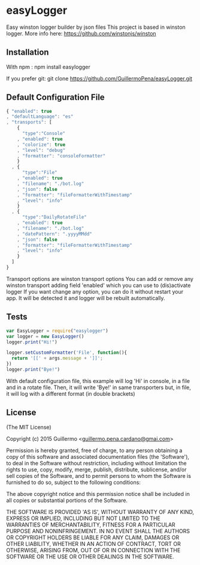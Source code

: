 
# easyLogger

  Easy winston logger builder by json files
  This project is based in winston logger. More info here:
    https://github.com/winstonjs/winston


## Installation

  With npm :
    npm install easylogger

  If you prefer git:
    git clone https://github.com/GuillermoPena/easyLogger.git


## Default Configuration File


```javascript
{ "enabled": true
, "defaultLanguage": "es"
, "transports": [
    {
      "type":"Console"
    , "enabled": true
    , "colorize": true
    , "level": "debug"
    , "formatter": "consoleFormatter"
    }
  , {
      "type":"File"
    , "enabled": true
    , "filename": "./bot.log"
    , "json": false
    , "formatter": "fileFormatterWithTimestamp"
    , "level": "info"
    }
  , {
      "type":"DailyRotateFile"
    , "enabled": true
    , "filename": "./bot.log"
    , "datePattern": ".yyyyMMdd"
    , "json": false
    , "formatter": "fileFormatterWithTimestamp"
    , "level": "info"
    }
  ]
}
```

Transport options are winston transport options
You can add or remove any winston transport adding field 'enabled' which you can use to (dis)activate logger
If you want change any option, you can do it without restart your app. It will be detected it and logger will be rebuilt automatically.

## Tests


```javascript
var EasyLogger = require("easylogger")
var logger = new EasyLogger()
logger.print("Hi!")

logger.setCustomFormatter('File', function(){
  return '[[' + args.message + ']]';
})
logger.print("Bye!")
```

With default configuration file, this example will log 'Hi' in console, in a file and in a rotate file.
Then, it will write 'Bye!' in same transporters but, in file, it will log with a different format (in double brackets)


## License

(The MIT License)

Copyright (c) 2015 Guillermo &lt;guillermo.pena.cardano@gmai.com&gt;

Permission is hereby granted, free of charge, to any person obtaining
a copy of this software and associated documentation files (the
'Software'), to deal in the Software without restriction, including
without limitation the rights to use, copy, modify, merge, publish,
distribute, sublicense, and/or sell copies of the Software, and to
permit persons to whom the Software is furnished to do so, subject to
the following conditions:

The above copyright notice and this permission notice shall be
included in all copies or substantial portions of the Software.

THE SOFTWARE IS PROVIDED 'AS IS', WITHOUT WARRANTY OF ANY KIND,
EXPRESS OR IMPLIED, INCLUDING BUT NOT LIMITED TO THE WARRANTIES OF
MERCHANTABILITY, FITNESS FOR A PARTICULAR PURPOSE AND NONINFRINGEMENT.
IN NO EVENT SHALL THE AUTHORS OR COPYRIGHT HOLDERS BE LIABLE FOR ANY
CLAIM, DAMAGES OR OTHER LIABILITY, WHETHER IN AN ACTION OF CONTRACT,
TORT OR OTHERWISE, ARISING FROM, OUT OF OR IN CONNECTION WITH THE
SOFTWARE OR THE USE OR OTHER DEALINGS IN THE SOFTWARE.
